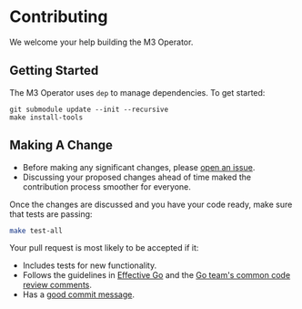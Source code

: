 # Contributing

We welcome your help building the M3 Operator.

## Getting Started

The M3 Operator uses `dep` to manage dependencies. To get started:

```shell
git submodule update --init --recursive
make install-tools
```

## Making A Change

-   Before making any significant changes, please [open an issue](https://github.com/m3db/m3db-operator/issues).
-   Discussing your proposed changes ahead of time maked the contribution process smoother for everyone.

Once the changes are discussed and you have your code ready, make sure that tests are passing:

```bash
make test-all
```

Your pull request is most likely to be accepted if it:

-   Includes tests for new functionality.
-   Follows the guidelines in [Effective Go](https://golang.org/doc/effective_go.html) and the [Go team's common code
    review comments](https://github.com/golang/go/wiki/CodeReviewComments).
-   Has a [good commit message](http://tbaggery.com/2008/04/19/a-note-about-git-commit-messages.html).
